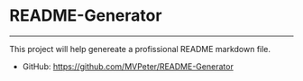 # README-Generator
---

This project will help genereate a profissional README markdown file.  

- GitHub: https://github.com/MVPeter/README-Generator

